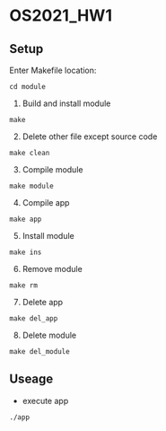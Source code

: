 # OS2021_HW1
## Setup  
Enter Makefile location:
```bash=
cd module
```
1. Build and install module
```bash=
make
```
2. Delete other file except source code
```bash=
make clean
```
3. Compile module
```bash=
make module
```
4. Compile app
```bash=
make app
```
5. Install module
```bash=
make ins
```
6. Remove module
```bash=
make rm
```
7. Delete app
```bash=
make del_app
```
8. Delete module
```bash=
make del_module
```
## Useage
- execute app
```bash=
./app
```